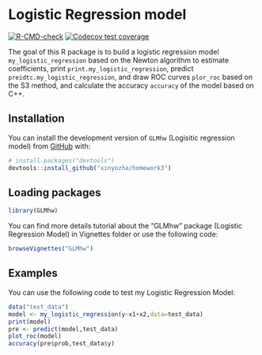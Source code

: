 # Logistic Regression model

<!-- badges: start -->
  [![R-CMD-check](https://github.com/chenxi-zhuu/625-hw3/actions/workflows/R-CMD-check.yaml/badge.svg)](https://github.com/chenxi-zhuu/625-hw3/actions/workflows/R-CMD-check.yaml)
[![Codecov test coverage](https://codecov.io/gh/chenxi-zhuu/625-hw3/graph/badge.svg)](https://app.codecov.io/gh/chenxi-zhuu/625-hw3)
<!-- badges: end -->

The goal of this R package is to build a logistic regression model `my_logistic_regression` based on the Newton algorithm to estimate coefficients, print `print.my_logistic_regression`, predict `preidtc.my_logistic_regression`, and draw ROC curves `plor_roc` based on the S3 method, and calculate the accuracy `accuracy` of the model based on C++.

## Installation

You can install the development version of `GLMhw` (Logisitic regression model) from [GitHub](https://github.com/) with:

``` r
# install.packages("devtools")
devtools::install_github("xinyozha/homework3")
```

## Loading packages

``` r
library(GLMhw)
```

You can find more details tutorial about the “GLMhw” package (Logistic Regression Model) in Vignettes folder or use the following code:

``` r
browseVignettes("GLMhw")
```

## Examples

You can use the following code to test my Logistic Regression Model:

``` r
data("test_data")
model <- my_logistic_regression(y~x1+x2,data=test_data)
print(model)
pre <- predict(model,test_data)
plot_roc(model)
accuracy(pre$prob,test_data$y)
```
